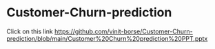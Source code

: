 # Customer-Churn-prediction

Click on this link
https://github.com/vinit-borse/Customer-Churn-prediction/blob/main/Customer%20Churn%20prediction%20PPT.pptx
